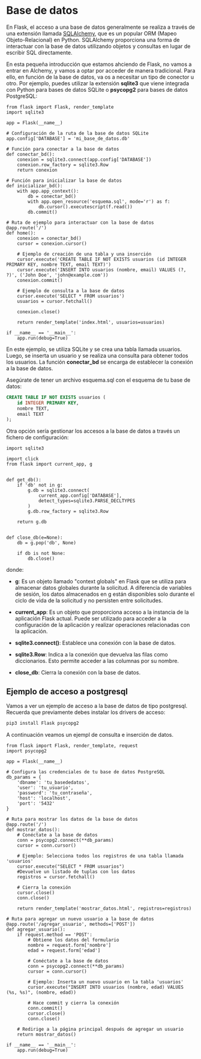 # Base de datos
En Flask, el acceso a una base de datos generalmente se realiza a través de una extensión llamada [SQLAlchemy](https://www.sqlalchemy.org/), que es un popular ORM (Mapeo Objeto-Relacional) en Python. SQLAlchemy proporciona una forma de interactuar con la base de datos utilizando objetos y consultas en lugar de escribir SQL directamente.

En esta pequeña introducción que estamos ahciendo de Flask, no vamos a entrar en Alchemy, y vamos a optar por acceder de manera tradicional. Para ello, en función de la base de datos, va os a necesitar un tipo de conector u otro. Por ejemplo, puedes utilizar la extensión **sqlite3** que viene integrada con Python para bases de datos SQLite o **psycopg2** para bases de datos PostgreSQL:

```{code}
from flask import Flask, render_template
import sqlite3

app = Flask(__name__)

# Configuración de la ruta de la base de datos SQLite
app.config['DATABASE'] = 'mi_base_de_datos.db'

# Función para conectar a la base de datos
def conectar_bd():
    conexion = sqlite3.connect(app.config['DATABASE'])
    conexion.row_factory = sqlite3.Row
    return conexion

# Función para inicializar la base de datos
def inicializar_bd():
    with app.app_context():
        db = conectar_bd()
        with app.open_resource('esquema.sql', mode='r') as f:
            db.cursor().executescript(f.read())
        db.commit()

# Ruta de ejemplo para interactuar con la base de datos
@app.route('/')
def home():
    conexion = conectar_bd()
    cursor = conexion.cursor()

    # Ejemplo de creación de una tabla y una inserción
    cursor.execute('CREATE TABLE IF NOT EXISTS usuarios (id INTEGER PRIMARY KEY, nombre TEXT, email TEXT)')
    cursor.execute('INSERT INTO usuarios (nombre, email) VALUES (?, ?)', ('John Doe', 'john@example.com'))
    conexion.commit()

    # Ejemplo de consulta a la base de datos
    cursor.execute('SELECT * FROM usuarios')
    usuarios = cursor.fetchall()

    conexion.close()

    return render_template('index.html', usuarios=usuarios)

if __name__ == '__main__':
    app.run(debug=True)

```

En este ejemplo, se utiliza SQLite y se crea una tabla llamada usuarios. Luego, se inserta un usuario y se realiza una consulta para obtener todos los usuarios. La función **conectar_bd** se encarga de establecer la conexión a la base de datos.

Asegúrate de tener un archivo esquema.sql con el esquema de tu base de datos:

```sql
CREATE TABLE IF NOT EXISTS usuarios (
    id INTEGER PRIMARY KEY,
    nombre TEXT,
    email TEXT
);
```

Otra opción sería gestionar los accesos a la base de datos a través un fichero de configuración:

```{code}
import sqlite3

import click
from flask import current_app, g


def get_db():
    if 'db' not in g:
        g.db = sqlite3.connect(
            current_app.config['DATABASE'],
            detect_types=sqlite3.PARSE_DECLTYPES
        )
        g.db.row_factory = sqlite3.Row

    return g.db


def close_db(e=None):
    db = g.pop('db', None)

    if db is not None:
        db.close()
```

donde:

- **g**: Es un objeto llamado "context globals" en Flask que se utiliza para almacenar datos globales durante la solicitud. A diferencia de variables de sesión, los datos almacenados en g están disponibles solo durante el ciclo de vida de la solicitud y no persisten entre solicitudes.

- **current_app**: Es un objeto que proporciona acceso a la instancia de la aplicación Flask actual. Puede ser utilizado para acceder a la configuración de la aplicación y realizar operaciones relacionadas con la aplicación.
  
- **sqlite3.connect()**:  Establece una conexión con la base de datos.

- **sqlite3.Row**:  Indica a la conexión que devuelva las filas como diccionarios. Esto permite acceder a las columnas por su nombre.
  
- **close_db**: Cierra la conexión con la base de datos.


## Ejemplo de acceso a postgresql
Vamos a ver un ejemplo de acceso a la base de datos de tipo postgresql. Recuerda que previamente debes instalar los drivers de acceso:

```bash
pip3 install Flask psycopg2
```

A continuación veamos un ejempl de consulta e inserción de datos.

```{code}
from flask import Flask, render_template, request
import psycopg2

app = Flask(__name__)

# Configura las credenciales de tu base de datos PostgreSQL
db_params = {
    'dbname': 'tu_basededatos',
    'user': 'tu_usuario',
    'password': 'tu_contraseña',
    'host': 'localhost',
    'port': '5432'
}

# Ruta para mostrar los datos de la base de datos
@app.route('/')
def mostrar_datos():
    # Conéctate a la base de datos
    conn = psycopg2.connect(**db_params)
    cursor = conn.cursor()

    # Ejemplo: Selecciona todos los registros de una tabla llamada 'usuarios'
    cursor.execute("SELECT * FROM usuarios")
    #Devuelve un listado de tuplas con los datos
    registros = cursor.fetchall()

    # Cierra la conexión
    cursor.close()
    conn.close()

    return render_template('mostrar_datos.html', registros=registros)

# Ruta para agregar un nuevo usuario a la base de datos
@app.route('/agregar_usuario', methods=['POST'])
def agregar_usuario():
    if request.method == 'POST':
        # Obtiene los datos del formulario
        nombre = request.form['nombre']
        edad = request.form['edad']

        # Conéctate a la base de datos
        conn = psycopg2.connect(**db_params)
        cursor = conn.cursor()

        # Ejemplo: Inserta un nuevo usuario en la tabla 'usuarios'
        cursor.execute("INSERT INTO usuarios (nombre, edad) VALUES (%s, %s)", (nombre, edad))

        # Hace commit y cierra la conexión
        conn.commit()
        cursor.close()
        conn.close()

    # Redirige a la página principal después de agregar un usuario
    return mostrar_datos()

if __name__ == '__main__':
    app.run(debug=True)

```
